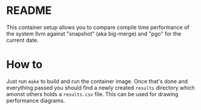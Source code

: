 # README

This container setup allows you to compare compile time performance of the
system llvm against "snapshot" (aka big-merge) and "pgo" for the current date.

# How to

Just run `make` to build and run the container image. Once that's done and
everything passed you should find a newly created `results` directory which
amonst others holds a `results.csv` file. This can be used for drawing
performance diagrams.
